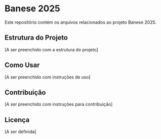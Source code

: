 # Banese 2025

Este repositório contém os arquivos relacionados ao projeto Banese 2025.

## Estrutura do Projeto

[A ser preenchido com a estrutura do projeto]

## Como Usar

[A ser preenchido com instruções de uso]

## Contribuição

[A ser preenchido com instruções para contribuição]

## Licença

[A ser definida] 